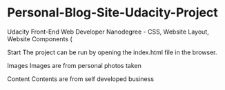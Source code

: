 # Personal-Blog-Site-Udacity-Project
Udacity Front-End Web Developer Nanodegree - CSS, Website Layout, Website Components (

Start
The project can be run by opening the index.html file in the browser.

Images
Images are from personal photos taken

Content
Contents are from self developed business
